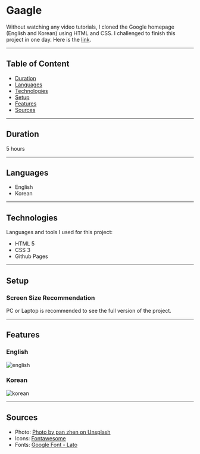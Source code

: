 # Gaagle

Without watching any video tutorials, I cloned the Google homepage (English and Korean) using HTML and CSS. I challenged to finish this project in one day. Here is the [link](https://jjungmincho.github.io/gaagle/).

---

## Table of Content
- [Duration](https://github.com/jjungmincho/gaagle#duration)
- [Languages](https://github.com/jjungmincho/gaagle#Languages)
- [Technologies](https://github.com/jjungmincho/gaagle#technologies)
- [Setup](https://github.com/jjungmincho/gaagle#setup)
- [Features](https://github.com/jjungmincho/gaagle#features)
- [Sources](https://github.com/jjungmincho/gaagle#sources)

---

## Duration 
5 hours 

---

## Languages
- English
- Korean

---

## Technologies
Languages and tools I used for this project:
- HTML 5
- CSS 3
- Github Pages

---

## Setup
### Screen Size Recommendation
PC or Laptop is recommended to see the full version of the project. 

--- 
## Features

### English
![english](https://user-images.githubusercontent.com/40417828/103488898-5bdc6a80-4dc5-11eb-9576-54200d5301b5.png)

### Korean
![korean](https://user-images.githubusercontent.com/40417828/103488908-64cd3c00-4dc5-11eb-9f25-6f0971a463ca.png)

---

## Sources
- Photo: [Photo by pan zhen on Unsplash](https://unsplash.com/photos/Hvjx3cywvM4)
- Icons: [Fontawesome](https://fontawesome.com/)
- Fonts: [Google Font - Lato](https://fonts.google.com/specimen/Lato?query=lato)